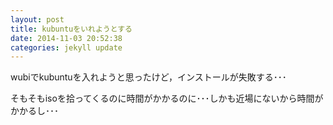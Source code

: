 ```yaml
---
layout: post
title: kubuntuをいれようとする
date: 2014-11-03 20:52:38
categories: jekyll update
---
```

wubiでkubuntuを入れようと思ったけど，インストールが失敗する･･･

そもそもisoを拾ってくるのに時間がかかるのに･･･しかも近場にないから時間がかかるし･･･
